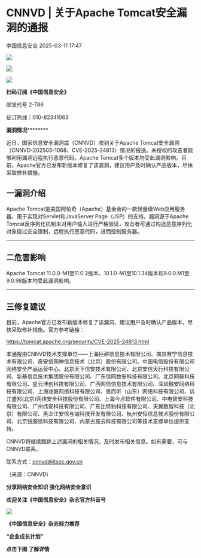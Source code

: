 #  CNNVD | 关于Apache Tomcat安全漏洞的通报   
 中国信息安全   2025-03-11 17:47  
  
![](https://mmbiz.qpic.cn/sz_mmbiz_gif/1brjUjbpg5xmfTFWk44mlQ81v6iaia4k9iaNEa0WhusicPK5uYM1qesf6Gia1y7iaSgzg6zoqZHn6o4jvs7WHL56Tn7w/640?wx_fmt=gif&from=appmsg "")  
  
![](https://mmbiz.qpic.cn/sz_mmbiz_png/1brjUjbpg5xmfTFWk44mlQ81v6iaia4k9ia2Hic9YJatfPMtkBlD7iaDfUPCPrnCWttwZ0eDp9d1wU8FiaNu5qiaEjksg/640?wx_fmt=png&from=appmsg "")  
  
![](https://mmbiz.qpic.cn/sz_mmbiz_gif/1brjUjbpg5xmfTFWk44mlQ81v6iaia4k9iaNEa0WhusicPK5uYM1qesf6Gia1y7iaSgzg6zoqZHn6o4jvs7WHL56Tn7w/640?wx_fmt=gif&from=appmsg "")  
  
**扫码订阅《中国信息安全》**  
  
  
邮发代号 2-786  
  
征订热线：010-82341063  
  
  
  
**漏洞情况**********  
  
近日，国家信息安全漏洞库（CNNVD）收到关于Apache Tomcat安全漏洞（CNNVD-202503-1068、CVE-2025-24813）情况的报送。未授权的攻击者能够利用漏洞远程执行恶意代码。Apache Tomcat多个版本均受此漏洞影响。目前，Apache官方已发布新版本修复了该漏洞，建议用户及时确认产品版本，尽快采取修补措施。  
  
## 一漏洞介绍  
  
  
Apache Tomcat是美国阿帕奇（Apache）基金会的一款轻量级Web应用服务器，用于实现对Servlet和JavaServer Page（JSP）的支持。漏洞源于Apache Tomcat反序列化机制未对用户输入进行严格验证，攻击者可通过构造恶意序列化对象绕过安全限制，远程执行恶意代码，进而控制服务器。  
  
****  
## 二危害影响  
  
  
Apache Tomcat 11.0.0-M1至11.0.2版本、10.1.0-M1至10.1.34版本和9.0.0.M1至9.0.98版本均受此漏洞影响。  
  
****  
## 三修复建议  
  
  
目前，Apache官方已发布新版本修复了该漏洞，建议用户及时确认产品版本，尽快采取修补措施。官方参考链接：  
  
https://tomcat.apache.org/security/CVE-2025-24813.html  
  
  
本通报由CNNVD技术支撑单位——上海巨耕信息技术有限公司、南京赛宁信息技术有限公司、奇安信网神信息技术（北京）股份有限公司、中国电信股份有限公司网络安全产品运营中心、北京天下信安技术有限公司、北京安信天行科技有限公司、新基信息技术集团股份有限公司、广东信网数安科技有限公司、北京网藤科技有限公司、星云博创科技有限公司、广西网信信息技术有限公司、深圳融安网络科技有限公司、上海戎磐网络科技有限公司、思而听（山东）网络科技有限公司、远江盛邦(北京)网络安全科技股份有限公司、上海今点软件有限公司、中电智安科技有限公司、广州纬安科技有限公司、广东比特豹科技有限公司、天翼数智科技（北京）有限公司、黑龙江安信与诚科技开发有限公司、杭州安恒信息技术股份有限公司、北京锐服信科技有限公司、内蒙古旌云科技有限公司等技术支撑单位提供支持。  
  
  
CNNVD将继续跟踪上述漏洞的相关情况，及时发布相关信息。如有需要，可与CNNVD联系。  
  
联系方式：cnnvd@itsec.gov.cn  
  
（来源：CNNVD）  
  
  
  
**分享网络安全知识 强化网络安全意识**  
  
**欢迎关注《中国信息安全》杂志官方抖音号**  
  
![](https://mmbiz.qpic.cn/sz_mmbiz_jpg/1brjUjbpg5xmfTFWk44mlQ81v6iaia4k9iaxUsWuqA8jq2DVNz5EicBpsHgpwcuHYmhsE6cNgicNwhFMXbxicia5xJyuA/640?wx_fmt=jpeg&from=appmsg "")  
  
  
**《中国信息安全》杂志倾力推荐**  
  
**“企业成长计划”**  
  
  
**点击下图 了解详情**  
  
  
  
[](https://mp.weixin.qq.com/s?__biz=MzA5MzE5MDAzOA==&mid=2664162643&idx=1&sn=fcc4f3a6047a0c2f4e4cc0181243ee18&scene=21#wechat_redirect)  
  
  
  
